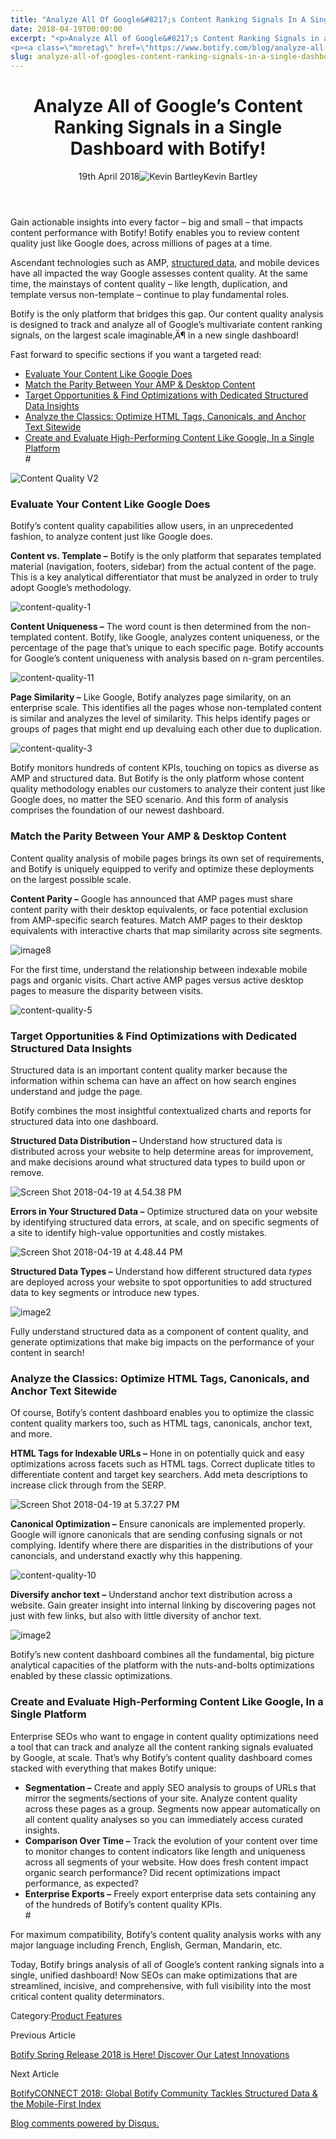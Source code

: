```yaml
---
title: "Analyze All Of Google&#8217;s Content Ranking Signals In A Single Dashboard With Botify!"
date: 2018-04-19T00:00:00
excerpt: "<p>Analyze All of Google&#8217;s Content Ranking Signals in a Single Dashboard with Botify! 19th April 2018Kevin Bartley Gain actionable insights into every factor &#8211; big and small &#8211; that impacts content performance with Botify! Botify enables you to review content quality just like Google does, across millions of pages at a time. Ascendant technologies such&hellip; </p>
<p><a class=\"moretag\" href=\"https://www.botify.com/blog/analyze-all-of-googles-content-ranking-signals-in-a-single-dashboard-with-botify\">Read the full article</a></p>"
slug: analyze-all-of-googles-content-ranking-signals-in-a-single-dashboard-with-botify
---
```


<header class="text-center">
<h1 class="font-internacional font-regular normal text-header-one leading-header-one text-typography-accent-2">Analyze All of Google&#8217;s Content Ranking Signals in a Single Dashboard with Botify!</h1>
<div class="flex items-center justify-center my-3"><span class="mr-1 font-internacional font-regular normal text-base leading-none text-typography-primary-lighter">19th April 2018</span><img decoding="async" class="rounded-full w-10 h-10" src="//images.ctfassets.net/tp56mevc46jo/3nx7dI37nG2AaSGesccy2i/7913c839ae02f3dc3cb08d2228652b33/kevin_bartley_faceshot.png" alt="Kevin Bartley" /><span class="ml-1 font-internacional font-regular normal text-base leading-none text-typography-primary">Kevin Bartley</span></div>
</header>
<p>Gain actionable insights into every factor &#8211; big and small &#8211; that impacts content performance with Botify! Botify enables you to review content quality just like Google does, across millions of pages at a time.</p>
<p>Ascendant technologies such as AMP, <a href="https://www.botify.com/learn/guides/structured-data-basics-using-schema-org-to-help-search-engines-understand-your-content" data-internallinksmanager029f6b8e52c="3" title="structured data" target="_blank" rel="noopener">structured data</a>, and mobile devices have all impacted the way Google assesses content quality. At the same time, the mainstays of content quality &#8211; like length, duplication, and template versus non-template &#8211; continue to play fundamental roles.</p>
<p>Botify is the only platform that bridges this gap. Our content quality analysis is designed to track and analyze all of Google&#8217;s multivariate content ranking signals, on the largest scale imaginable‚Ä¶ in a new single dashboard!</p>
<p>Fast forward to specific sections if you want a targeted read:</p>
<ul>
<li><a href="#content">Evaluate Your Content Like Google Does</a></li>
<li><a href="#amp">Match the Parity Between Your AMP &amp; Desktop Content</a></li>
<li><a href="#SD">Target Opportunities &amp; Find Optimizations with Dedicated Structured Data Insights</a></li>
<li><a href="#classics">Analyze the Classics: Optimize HTML Tags, Canonicals, and Anchor Text Sitewide</a></li>
<li><a href="#platform">Create and Evaluate High-Performing Content Like Google, In a Single Platform</a><br />
#</li>
</ul>
<p><img decoding="async" src="//images.ctfassets.net/x3pujrb0lw7o/6HuLK6CMXmAGg0wCco0syG/3371abe059e0e68bdb54433aa9a7fbd6/Content_Quality_V2.png" alt="Content Quality V2" /></p>
<h3 id="evaluate-your-content-like-google-does">Evaluate Your Content Like Google Does</h3>
<p><a name="content"></a></p>
<p>Botify&#8217;s content quality capabilities allow users, in an unprecedented fashion, to analyze content just like Google does.</p>
<p><strong>Content vs. Template &#8211;</strong> Botify is the only platform that separates templated material (navigation, footers, sidebar) from the actual content of the page. This is a key analytical differentiator that must be analyzed in order to truly adopt Google&#8217;s methodology.</p>
<p><img decoding="async" src="//images.ctfassets.net/x3pujrb0lw7o/1OettRFYIck4Wc6KcWCcqq/98205eb48fa759cf7b256b127104ea15/content-quality-1.png" alt="content-quality-1" /></p>
<p><strong>Content Uniqueness &#8211;</strong> The word count is then determined from the non-templated content. Botify, like Google, analyzes content uniqueness, or the percentage of the page that&#8217;s unique to each specific page. Botify accounts for Google&#8217;s content uniqueness with analysis based on n-gram percentiles.</p>
<p><img decoding="async" src="//images.ctfassets.net/x3pujrb0lw7o/4qVVjn19NYcWEIyCggE246/1aad2fd39e45243a307034fad02ddac0/content-quality-11.png" alt="content-quality-11" /></p>
<p><strong>Page Similarity &#8211;</strong> Like Google, Botify analyzes page similarity, on an enterprise scale. This identifies all the pages whose non-templated content is similar and analyzes the level of similarity. This helps identify pages or groups of pages that might end up devaluing each other due to duplication.</p>
<p><img decoding="async" src="//images.ctfassets.net/x3pujrb0lw7o/5vkKKlwIj66MccKysCYK4c/3fbc4526e5847e3298a0317ae7193639/content-quality-3.png" alt="content-quality-3" /></p>
<p>Botify monitors hundreds of content KPIs, touching on topics as diverse as AMP and structured data. But Botify is the only platform whose content quality methodology enables our customers to analyze their content just like Google does, no matter the SEO scenario. And this form of analysis comprises the foundation of our newest dashboard.</p>
<h3 id="match-the-parity-between-your-amp-desktop-content">Match the Parity Between Your AMP &amp; Desktop Content</h3>
<p><a name="amp"></a></p>
<p>Content quality analysis of mobile pages brings its own set of requirements, and Botify is uniquely equipped to verify and optimize these deployments on the largest possible scale.</p>
<p><strong>Content Parity &#8211;</strong> Google has announced that AMP pages must share content parity with their desktop equivalents, or face potential exclusion from AMP-specific search features. Match AMP pages to their desktop equivalents with interactive charts that map similarity across site segments.</p>
<p><img decoding="async" src="//images.ctfassets.net/x3pujrb0lw7o/61eeiP5VbquMECM6qmUOAo/e354670d0c3c88090639b4fef9b0e33b/image8.png" alt="image8" /></p>
<p>For the first time, understand the relationship between indexable mobile pags and organic visits. Chart active AMP pages versus active desktop pages to measure the disparity between visits.</p>
<p><img decoding="async" src="//images.ctfassets.net/x3pujrb0lw7o/1gRTxa1iacKMEG8qAUgaS6/6df7889f225cc1384f956cf4c581ea26/content-quality-5.png" alt="content-quality-5" /></p>
<h3 id="target-opportunities-find-optimizations-with-dedicated-structured-data-insights">Target Opportunities &amp; Find Optimizations with Dedicated Structured Data Insights</h3>
<p><a name="SD"></a></p>
<p>Structured data is an important content quality marker because the information within schema can have an affect on how search engines understand and judge the page.</p>
<p>Botify combines the most insightful contextualized charts and reports for structured data into one dashboard.</p>
<p><strong>Structured Data Distribution &#8211;</strong> Understand how structured data is distributed across your website to help determine areas for improvement, and make decisions around what structured data types to build upon or remove.</p>
<p><img decoding="async" src="//images.ctfassets.net/x3pujrb0lw7o/2xjgksgMf2aU8umAcksGOQ/c0878050c7954bb78be82b39e48dc572/Screen_Shot_2018-04-19_at_4.54.38_PM.png" alt="Screen Shot 2018-04-19 at 4.54.38 PM" /></p>
<p><strong>Errors in Your Structured Data &#8211;</strong> Optimize structured data on your website by identifying structured data errors, at scale, and on specific segments of a site to identify high-value opportunities and costly mistakes.</p>
<p><img decoding="async" src="//images.ctfassets.net/x3pujrb0lw7o/3ZoXJdTYHKW4qIkSUwkkgg/2fd900a22623676d0051b53f2397d2d4/Screen_Shot_2018-04-19_at_4.48.44_PM.png" alt="Screen Shot 2018-04-19 at 4.48.44 PM" /></p>
<p><strong>Structured Data Types &#8211;</strong> Understand how different structured data <em>types</em> are deployed across your website to spot opportunities to add structured data to key segments or introduce new types.</p>
<p><img decoding="async" src="//images.ctfassets.net/x3pujrb0lw7o/bCpKWHDIHemKqOSuOUswy/edb377915e64c8782cd99d84d11cd488/image2.png" alt="image2" /></p>
<p>Fully understand structured data as a component of content quality, and generate optimizations that make big impacts on the performance of your content in search!</p>
<h3 id="analyze-the-classics-optimize-html-tags-canonicals-and-anchor-text-sitewide">Analyze the Classics: Optimize HTML Tags, Canonicals, and Anchor Text Sitewide</h3>
<p><a name="classics"></a></p>
<p>Of course, Botify&#8217;s content dashboard enables you to optimize the classic content quality markers too, such as HTML tags, canonicals, anchor text, and more.</p>
<p><strong>HTML Tags for Indexable URLs &#8211;</strong> Hone in on potentially quick and easy optimizations across facets such as HTML tags. Correct duplicate titles to differentiate content and target key searchers. Add meta descriptions to increase click through from the SERP.</p>
<p><img decoding="async" src="//images.ctfassets.net/x3pujrb0lw7o/377ADlTnhCIyWyoEQKEiiu/9234cb5eae1830ba47247ef1925b6991/Screen_Shot_2018-04-19_at_5.37.27_PM.png" alt="Screen Shot 2018-04-19 at 5.37.27 PM" /></p>
<p><strong>Canonical Optimization &#8211;</strong> Ensure canonicals are implemented properly. Google will ignore canonicals that are sending confusing signals or not complying. Identify where there are disparities in the distributions of your canoncials, and understand exactly why this happening.</p>
<p><img decoding="async" src="//images.ctfassets.net/x3pujrb0lw7o/7LvmVSYRY4Wk8oSUSAm42S/faa1cf1ab183b2eeca64d808a4e48f06/content-quality-10.png" alt="content-quality-10" /></p>
<p><strong>Diversify anchor text &#8211;</strong> Understand anchor text distribution across a website. Gain greater insight into internal linking by discovering pages not just with few links, but also with little diversity of anchor text.</p>
<p><img decoding="async" src="//images.ctfassets.net/x3pujrb0lw7o/12WIWCEP26qK4A2g8wg0S0/3ce7931c1dd0996c24b01ab40cdc7ce5/image2.png" alt="image2" /></p>
<p>Botify&#8217;s new content dashboard combines all the fundamental, big picture analytical capacities of the platform with the nuts-and-bolts optimizations enabled by these classic optimizations.</p>
<h3 id="create-and-evaluate-high-performing-content-like-google-in-a-single-platform">Create and Evaluate High-Performing Content Like Google, In a Single Platform</h3>
<p><a name="platform"></a></p>
<p>Enterprise SEOs who want to engage in content quality optimizations need a tool that can track and analyze all the content ranking signals evaluated by Google, at scale. That&#8217;s why Botify&#8217;s content quality dashboard comes stacked with everything that makes Botify unique:</p>
<ul>
<li><strong>Segmentation &#8211;</strong> Create and apply SEO analysis to groups of URLs that mirror the segments/sections of your site. Analyze content quality across these pages as a group. Segments now appear automatically on all content quality analyses so you can immediately access curated insights.</li>
<li><strong>Comparison Over Time &#8211;</strong> Track the evolution of your content over time to monitor changes to content indicators like length and uniqueness across all segments of your website. How does fresh content impact organic search performance? Did recent optimizations impact performance, as expected?</li>
<li><strong>Enterprise Exports &#8211;</strong> Freely export enterprise data sets containing any of the hundreds of Botify&#8217;s content quality KPIs.<br />
#</li>
</ul>
<p>For maximum compatibility, Botify&#8217;s content quality analysis works with any major language including French, English, German, Mandarin, etc.</p>
<p>Today, Botify brings analysis of all of Google&#8217;s content ranking signals into a single, unified dashboard! Now SEOs can make optimizations that are streamlined, incisive, and comprehensive, with full visibility into the most critical content quality determinators.</p>
<div class="tags leading-big border-t border-b border-brand-quaternary-lighter mt-4"><span class="mr-1 font-roboto font-regular normal text-base leading-none">Category:</span><a class="uppercase text-typography-accent-1" href="/platform">Product Features</a></div>
<footer class="flex justify-center my-5 mx-5">
<div class="mr-1 w-1/2 text-right">
<p><span class="font-internacional font-regular normal text-base leading-none text-typography-primary">Previous Article</span></p>
<p><a class="inline-block mt-2" href="/blog/botify-spring-release-2018-is-here-discover-our-latest-innovations"><span class="font-roboto font-regular normal text-base leading-none text-typography-accent-4">Botify Spring Release 2018 is Here! Discover Our Latest Innovations</span></a></p>
</div>
<div class="ml-1 w-1/2">
<p><span class="font-internacional font-regular normal text-base leading-none text-typography-primary">Next Article</span></p>
<p><a class="inline-block mt-2" href="/blog/botifyconnect-2018-botify-community-structured-data-mobile-first-index"><span class="font-roboto font-regular normal text-base leading-none text-typography-accent-4">BotifyCONNECT 2018: Global Botify Community Tackles Structured Data &amp; the Mobile-First Index </span></a></p>
</div>
</footer>
<div title="Analyze All of Google's Content Ranking Signals in a Single Dashboard with Botify!">
<div id="disqus_thread_old"></div>
<p><a class="dsq-brlink" href="http://disqus.com">Blog comments powered by <span class="logo-disqus">Disqus</span>.</a></p>
</div>
